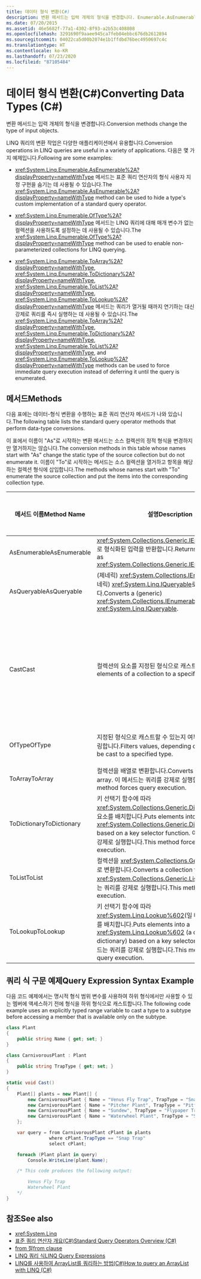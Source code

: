 ```yaml
---
title: 데이터 형식 변환(C#)
description: 변환 메서드는 입력 개체의 형식을 변경합니다. Enumerable.AsEnumerable 및 Enumerable.OfType과 같은 C#에서 LINQ 쿼리의 변환 작업을 참조하세요.
ms.date: 07/20/2015
ms.assetid: 46e5682f-77a1-4302-8f93-a2b53c408808
ms.openlocfilehash: 3291690f9aaee945ca7feb04ebbc676db2612894
ms.sourcegitcommit: 04022ca5d00b2074e1b1ffdbd76bec4950697c4c
ms.translationtype: HT
ms.contentlocale: ko-KR
ms.lasthandoff: 07/23/2020
ms.locfileid: "87105484"
---
```

# <a name="converting-data-types-c"></a><span data-ttu-id="55a5c-104">데이터 형식 변환(C#)</span><span class="sxs-lookup"><span data-stu-id="55a5c-104">Converting Data Types (C#)</span></span>
<span data-ttu-id="55a5c-105">변환 메서드는 입력 개체의 형식을 변경합니다.</span><span class="sxs-lookup"><span data-stu-id="55a5c-105">Conversion methods change the type of input objects.</span></span>

 <span data-ttu-id="55a5c-106">LINQ 쿼리의 변환 작업은 다양한 애플리케이션에서 유용합니다.</span><span class="sxs-lookup"><span data-stu-id="55a5c-106">Conversion operations in LINQ queries are useful in a variety of applications.</span></span> <span data-ttu-id="55a5c-107">다음은 몇 가지 예제입니다.</span><span class="sxs-lookup"><span data-stu-id="55a5c-107">Following are some examples:</span></span>

- <span data-ttu-id="55a5c-108"><xref:System.Linq.Enumerable.AsEnumerable%2A?displayProperty=nameWithType> 메서드는 표준 쿼리 연산자의 형식 사용자 지정 구현을 숨기는 데 사용될 수 있습니다.</span><span class="sxs-lookup"><span data-stu-id="55a5c-108">The <xref:System.Linq.Enumerable.AsEnumerable%2A?displayProperty=nameWithType> method can be used to hide a type's custom implementation of a standard query operator.</span></span>

- <span data-ttu-id="55a5c-109"><xref:System.Linq.Enumerable.OfType%2A?displayProperty=nameWithType> 메서드는 LINQ 쿼리에 대해 매개 변수가 없는 컬렉션을 사용하도록 설정하는 데 사용될 수 있습니다.</span><span class="sxs-lookup"><span data-stu-id="55a5c-109">The <xref:System.Linq.Enumerable.OfType%2A?displayProperty=nameWithType> method can be used to enable non-parameterized collections for LINQ querying.</span></span>

- <span data-ttu-id="55a5c-110"><xref:System.Linq.Enumerable.ToArray%2A?displayProperty=nameWithType>, <xref:System.Linq.Enumerable.ToDictionary%2A?displayProperty=nameWithType>, <xref:System.Linq.Enumerable.ToList%2A?displayProperty=nameWithType>, <xref:System.Linq.Enumerable.ToLookup%2A?displayProperty=nameWithType> 메서드는 쿼리가 열거될 때까지 연기하는 대신 강제로 쿼리를 즉시 실행하는 데 사용될 수 있습니다.</span><span class="sxs-lookup"><span data-stu-id="55a5c-110">The <xref:System.Linq.Enumerable.ToArray%2A?displayProperty=nameWithType>, <xref:System.Linq.Enumerable.ToDictionary%2A?displayProperty=nameWithType>, <xref:System.Linq.Enumerable.ToList%2A?displayProperty=nameWithType>, and <xref:System.Linq.Enumerable.ToLookup%2A?displayProperty=nameWithType> methods can be used to force immediate query execution instead of deferring it until the query is enumerated.</span></span>

## <a name="methods"></a><span data-ttu-id="55a5c-111">메서드</span><span class="sxs-lookup"><span data-stu-id="55a5c-111">Methods</span></span>
 <span data-ttu-id="55a5c-112">다음 표에는 데이터-형식 변환을 수행하는 표준 쿼리 연산자 메서드가 나와 있습니다.</span><span class="sxs-lookup"><span data-stu-id="55a5c-112">The following table lists the standard query operator methods that perform data-type conversions.</span></span>

 <span data-ttu-id="55a5c-113">이 표에서 이름이 "As"로 시작하는 변환 메서드는 소스 컬렉션의 정적 형식을 변경하지만 열거하지는 않습니다.</span><span class="sxs-lookup"><span data-stu-id="55a5c-113">The conversion methods in this table whose names start with "As" change the static type of the source collection but do not enumerate it.</span></span> <span data-ttu-id="55a5c-114">이름이 "To"로 시작하는 메서드는 소스 컬렉션을 열거하고 항목을 해당하는 컬렉션 형식에 삽입합니다.</span><span class="sxs-lookup"><span data-stu-id="55a5c-114">The methods whose names start with "To" enumerate the source collection and put the items into the corresponding collection type.</span></span>

|<span data-ttu-id="55a5c-115">메서드 이름</span><span class="sxs-lookup"><span data-stu-id="55a5c-115">Method Name</span></span>|<span data-ttu-id="55a5c-116">설명</span><span class="sxs-lookup"><span data-stu-id="55a5c-116">Description</span></span>|<span data-ttu-id="55a5c-117">C# 쿼리 식 구문</span><span class="sxs-lookup"><span data-stu-id="55a5c-117">C# Query Expression Syntax</span></span>|<span data-ttu-id="55a5c-118">추가 정보</span><span class="sxs-lookup"><span data-stu-id="55a5c-118">More Information</span></span>|
|-----------------|-----------------|---------------------------------|----------------------|
|<span data-ttu-id="55a5c-119">AsEnumerable</span><span class="sxs-lookup"><span data-stu-id="55a5c-119">AsEnumerable</span></span>|<span data-ttu-id="55a5c-120"><xref:System.Collections.Generic.IEnumerable%601>로 형식화된 입력을 반환합니다.</span><span class="sxs-lookup"><span data-stu-id="55a5c-120">Returns the input typed as <xref:System.Collections.Generic.IEnumerable%601>.</span></span>|<span data-ttu-id="55a5c-121">해당 사항 없음.</span><span class="sxs-lookup"><span data-stu-id="55a5c-121">Not applicable.</span></span>|<xref:System.Linq.Enumerable.AsEnumerable%2A?displayProperty=nameWithType>|
|<span data-ttu-id="55a5c-122">AsQueryable</span><span class="sxs-lookup"><span data-stu-id="55a5c-122">AsQueryable</span></span>|<span data-ttu-id="55a5c-123">(제네릭) <xref:System.Collections.IEnumerable>을 (제네릭) <xref:System.Linq.IQueryable>로 변환합니다.</span><span class="sxs-lookup"><span data-stu-id="55a5c-123">Converts a (generic) <xref:System.Collections.IEnumerable> to a (generic) <xref:System.Linq.IQueryable>.</span></span>|<span data-ttu-id="55a5c-124">해당 사항 없음.</span><span class="sxs-lookup"><span data-stu-id="55a5c-124">Not applicable.</span></span>|<xref:System.Linq.Queryable.AsQueryable%2A?displayProperty=nameWithType>|
|<span data-ttu-id="55a5c-125">Cast</span><span class="sxs-lookup"><span data-stu-id="55a5c-125">Cast</span></span>|<span data-ttu-id="55a5c-126">컬렉션의 요소를 지정된 형식으로 캐스트합니다.</span><span class="sxs-lookup"><span data-stu-id="55a5c-126">Casts the elements of a collection to a specified type.</span></span>|<span data-ttu-id="55a5c-127">명시적 형식 범위 변수를 사용합니다.</span><span class="sxs-lookup"><span data-stu-id="55a5c-127">Use an explicitly typed range variable.</span></span> <span data-ttu-id="55a5c-128">예를 들어:</span><span class="sxs-lookup"><span data-stu-id="55a5c-128">For example:</span></span><br /><br /> `from string str in words`|<xref:System.Linq.Enumerable.Cast%2A?displayProperty=nameWithType><br /><br /> <xref:System.Linq.Queryable.Cast%2A?displayProperty=nameWithType>|
|<span data-ttu-id="55a5c-129">OfType</span><span class="sxs-lookup"><span data-stu-id="55a5c-129">OfType</span></span>|<span data-ttu-id="55a5c-130">지정된 형식으로 캐스트할 수 있는지 여부에 따라 값을 필터링합니다.</span><span class="sxs-lookup"><span data-stu-id="55a5c-130">Filters values, depending on their ability to be cast to a specified type.</span></span>|<span data-ttu-id="55a5c-131">해당 사항 없음.</span><span class="sxs-lookup"><span data-stu-id="55a5c-131">Not applicable.</span></span>|<xref:System.Linq.Enumerable.OfType%2A?displayProperty=nameWithType><br /><br /> <xref:System.Linq.Queryable.OfType%2A?displayProperty=nameWithType>|
|<span data-ttu-id="55a5c-132">ToArray</span><span class="sxs-lookup"><span data-stu-id="55a5c-132">ToArray</span></span>|<span data-ttu-id="55a5c-133">컬렉션을 배열로 변환합니다.</span><span class="sxs-lookup"><span data-stu-id="55a5c-133">Converts a collection to an array.</span></span> <span data-ttu-id="55a5c-134">이 메서드는 쿼리를 강제로 실행합니다.</span><span class="sxs-lookup"><span data-stu-id="55a5c-134">This method forces query execution.</span></span>|<span data-ttu-id="55a5c-135">해당 사항 없음.</span><span class="sxs-lookup"><span data-stu-id="55a5c-135">Not applicable.</span></span>|<xref:System.Linq.Enumerable.ToArray%2A?displayProperty=nameWithType>|
|<span data-ttu-id="55a5c-136">ToDictionary</span><span class="sxs-lookup"><span data-stu-id="55a5c-136">ToDictionary</span></span>|<span data-ttu-id="55a5c-137">키 선택기 함수에 따라 <xref:System.Collections.Generic.Dictionary%602>에 요소를 배치합니다.</span><span class="sxs-lookup"><span data-stu-id="55a5c-137">Puts elements into a <xref:System.Collections.Generic.Dictionary%602> based on a key selector function.</span></span> <span data-ttu-id="55a5c-138">이 메서드는 쿼리를 강제로 실행합니다.</span><span class="sxs-lookup"><span data-stu-id="55a5c-138">This method forces query execution.</span></span>|<span data-ttu-id="55a5c-139">해당 사항 없음.</span><span class="sxs-lookup"><span data-stu-id="55a5c-139">Not applicable.</span></span>|<xref:System.Linq.Enumerable.ToDictionary%2A?displayProperty=nameWithType>|
|<span data-ttu-id="55a5c-140">ToList</span><span class="sxs-lookup"><span data-stu-id="55a5c-140">ToList</span></span>|<span data-ttu-id="55a5c-141">컬렉션을 <xref:System.Collections.Generic.List%601>로 변환합니다.</span><span class="sxs-lookup"><span data-stu-id="55a5c-141">Converts a collection to a <xref:System.Collections.Generic.List%601>.</span></span> <span data-ttu-id="55a5c-142">이 메서드는 쿼리를 강제로 실행합니다.</span><span class="sxs-lookup"><span data-stu-id="55a5c-142">This method forces query execution.</span></span>|<span data-ttu-id="55a5c-143">해당 사항 없음.</span><span class="sxs-lookup"><span data-stu-id="55a5c-143">Not applicable.</span></span>|<xref:System.Linq.Enumerable.ToList%2A?displayProperty=nameWithType>|
|<span data-ttu-id="55a5c-144">ToLookup</span><span class="sxs-lookup"><span data-stu-id="55a5c-144">ToLookup</span></span>|<span data-ttu-id="55a5c-145">키 선택기 함수에 따라 <xref:System.Linq.Lookup%602>(일 대 다 사전)에 요소를 배치합니다.</span><span class="sxs-lookup"><span data-stu-id="55a5c-145">Puts elements into a <xref:System.Linq.Lookup%602> (a one-to-many dictionary) based on a key selector function.</span></span> <span data-ttu-id="55a5c-146">이 메서드는 쿼리를 강제로 실행합니다.</span><span class="sxs-lookup"><span data-stu-id="55a5c-146">This method forces query execution.</span></span>|<span data-ttu-id="55a5c-147">해당 사항 없음.</span><span class="sxs-lookup"><span data-stu-id="55a5c-147">Not applicable.</span></span>|<xref:System.Linq.Enumerable.ToLookup%2A?displayProperty=nameWithType>|

## <a name="query-expression-syntax-example"></a><span data-ttu-id="55a5c-148">쿼리 식 구문 예제</span><span class="sxs-lookup"><span data-stu-id="55a5c-148">Query Expression Syntax Example</span></span>

<span data-ttu-id="55a5c-149">다음 코드 예제에서는 명시적 형식 범위 변수를 사용하여 하위 형식에서만 사용할 수 있는 멤버에 액세스하기 전에 형식을 하위 형식으로 캐스트합니다.</span><span class="sxs-lookup"><span data-stu-id="55a5c-149">The following code example uses an explicitly typed range variable to cast a type to a subtype before accessing a member that is available only on the subtype.</span></span>

```csharp
class Plant
{
    public string Name { get; set; }
}

class CarnivorousPlant : Plant
{
    public string TrapType { get; set; }
}

static void Cast()
{
    Plant[] plants = new Plant[] {
        new CarnivorousPlant { Name = "Venus Fly Trap", TrapType = "Snap Trap" },
        new CarnivorousPlant { Name = "Pitcher Plant", TrapType = "Pitfall Trap" },
        new CarnivorousPlant { Name = "Sundew", TrapType = "Flypaper Trap" },
        new CarnivorousPlant { Name = "Waterwheel Plant", TrapType = "Snap Trap" }
    };

    var query = from CarnivorousPlant cPlant in plants
                where cPlant.TrapType == "Snap Trap"
                select cPlant;

    foreach (Plant plant in query)
        Console.WriteLine(plant.Name);

    /* This code produces the following output:

        Venus Fly Trap
        Waterwheel Plant
    */
}
```

## <a name="see-also"></a><span data-ttu-id="55a5c-150">참조</span><span class="sxs-lookup"><span data-stu-id="55a5c-150">See also</span></span>

- <xref:System.Linq>
- [<span data-ttu-id="55a5c-151">표준 쿼리 연산자 개요(C#)</span><span class="sxs-lookup"><span data-stu-id="55a5c-151">Standard Query Operators Overview (C#)</span></span>](./standard-query-operators-overview.md)
- [<span data-ttu-id="55a5c-152">from 절</span><span class="sxs-lookup"><span data-stu-id="55a5c-152">from clause</span></span>](../../../language-reference/keywords/from-clause.md)
- [<span data-ttu-id="55a5c-153">LINQ 쿼리 식</span><span class="sxs-lookup"><span data-stu-id="55a5c-153">LINQ Query Expressions</span></span>](../../../linq/index.md)
- [<span data-ttu-id="55a5c-154">LINQ를 사용하여 ArrayList를 쿼리하는 방법(C#)</span><span class="sxs-lookup"><span data-stu-id="55a5c-154">How to query an ArrayList with LINQ (C#)</span></span>](./how-to-query-an-arraylist-with-linq.md)
